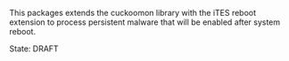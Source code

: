 

This packages extends the cuckoomon library with the iTES reboot extension to process persistent malware that will be enabled after system reboot.

State: DRAFT

